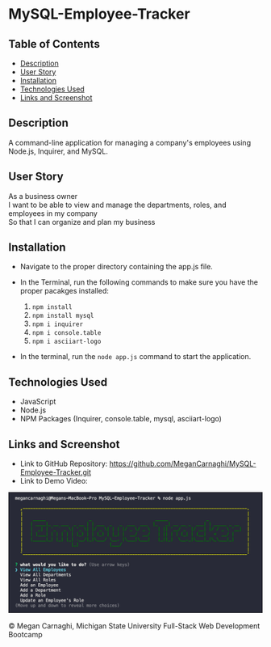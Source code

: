 # MySQL-Employee-Tracker

## Table of Contents
* [Description](#description)
* [User Story](#user-story)
* [Installation](#installation)
* [Technologies Used](#technologies-used)
* [Links and Screenshot](#links-and-screenshot)

## Description
A command-line application for managing a company's employees using Node.js, Inquirer, and MySQL.

## User Story
As a business owner  
I want to be able to view and manage the departments, roles, and employees in my company  
So that I can organize and plan my business  

## Installation
* Navigate to the proper directory containing the app.js file.  

* In the Terminal, run the following commands to make sure you have the proper pacakges installed:  

    1. `npm install`
    2. `npm install mysql`
    3. `npm i inquirer`
    4. `npm i console.table`
    5. `npm i asciiart-logo`  

* In the terminal, run the `node app.js` command to start the application.

## Technologies Used
* JavaScript
* Node.js
* NPM Packages (Inquirer, console.table, mysql, asciiart-logo)

## Links and Screenshot
* Link to GitHub Repository: https://github.com/MeganCarnaghi/MySQL-Employee-Tracker.git
* Link to Demo Video: 

![Screenshot](Assets/screenshot.jpg)


© Megan Carnaghi, Michigan State University Full-Stack Web Development Bootcamp


